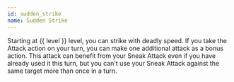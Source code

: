 ```yaml
---
id: sudden_strike
name: Sudden Strike
---
```

Starting at {{ level }} level, you can strike with deadly speed. If you take the Attack action on your turn, you can make one
additional attack as a bonus action. This attack can benefit from your Sneak Attack even if you have already used it this
turn, but you can't use your Sneak Attack against the same target more than once in a turn.